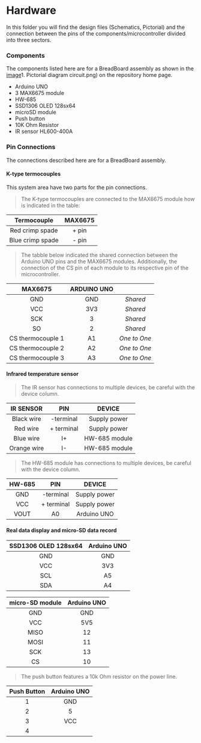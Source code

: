 # Hardware

<!-- <i>In this folder you will find the design files (Schematics, PCB files) and production files (Gerber folder) for the fabrication of a PCB that allows the assembly of the different components used in the system.

On the other hand, below is the list of the components used in the system, as well as the connection between the pins of the components/microcontroller divided into three sectors.</i>

> **Note:** The BOM.csv file contains the complete description of the components used to manufacture the PCB. The BOM.csv file contains the complete description of the components used to manufacture the PCB, where you will see that the bill of materials is different from the one below, this is because the modules are assembled on the PCB by means of headers connectors. For more details, check the schematic file. -->

In this folder you will find the design files (Schematics, Pictorial) and the connection between the pins of the components/microcontroller divided into three sectors.

### Components

The components listed here are for a BreadBoard assembly as shown in the [image](./1.%20Pictorial%20diagramcircuit.png)1. Pictorial diagram circuit.png) on the repository home page.

- Arduino UNO
- 3 MAX6675 module
- HW-685
- SSD1306 OLED 128sx64
- microSD module
- Push button
- 10K Ohm Resistor
- IR sensor HL600-400A

### Pin Connections

The connections described here are for a BreadBoard assembly.

#### K-type termocouples

This system area have two parts for the pin connections.

> The K-type termocouples are connected to the MAX6675 module how is indicated in the table:

| Termocouple | MAX6675 |
| :----:  | :----:  |
| Red crimp spade | + pin |
| Blue crimp spade | - pin |

> The tabble below indicated the shared connection between the Arduino UNO pins and the MAX6675 modules. Additionally, the connection of the CS pin of each module to its respective pin of the microcontroller.

| MAX6675 | ARDUINO UNO ||
| :----: | :----: | :----: |
| GND | GND | *Shared* |
| VCC | 3V3 | *Shared* |
| SCK | 3 | *Shared* |
| SO | 2 | *Shared* |
| CS thermocouple 1 | A1 | *One to One* |
| CS thermocouple 2 | A2 | *One to One* |
| CS thermocouple 3 | A3 | *One to One* |

#### Infrared temperature sensor

> The IR sensor has connections to multiple devices, be careful with the device column.

| IR SENSOR | PIN | DEVICE |
| :----: | :----: | :----: |
| Black wire | -terminal | Supply power |
| Red wire | + terminal | Supply power |
| Blue wire | I+ | HW-685 module|
| Orange wire | I- | HW-685 module |


> The HW-685 module has connections to multiple devices, be careful with the device column.

| HW-685 | PIN | DEVICE |
| :----: | :----: | :----: |
| GND | -terminal | Supply power |
| VCC | + terminal | Supply power |
| VOUT | A0 | Arduino UNO|

#### Real data display and micro-SD data record

| SSD1306 OLED 128sx64 | Arduino UNO |
| :----:  | :----:  |
| GND | GND |
| VCC | 3V3 |
| SCL | A5 |
| SDA | A4 |

| micro-SD module | Arduino UNO |
| :----:  | :----:  |
| GND | GND |
| VCC | 5V5 |
| MISO | 12 |
| MOSI | 11 |
| SCK | 13 |
| CS | 10 |

> The push button features a 10k Ohm resistor on the power line.

| Push Button | Arduino UNO |
| :----:  | :----:  |
| 1 | GND |
| 2 | 5 |
| 3 | VCC |
| 4 |  |